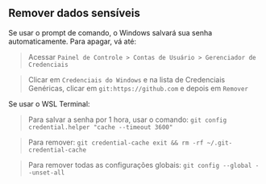 Remover dados sensíveis
---
Se usar o prompt de comando, o Windows salvará sua senha automaticamente. Para apagar, vá até:

> Acessar `Painel de Controle > Contas de Usuário > Gerenciador de Credenciais`

> Clicar em `Credenciais do Windows` e na lista de Credenciais Genéricas, clicar em `git:https://github.com` e depois em `Remover`

Se usar o WSL Terminal:

> Para salvar a senha por 1 hora, usar o comando: 
`git config credential.helper "cache --timeout 3600"`

> Para remover: 
`git credential-cache exit && rm -rf ~/.git-credential-cache`

> Para remover todas as configurações globais:
`git config --global --unset-all`